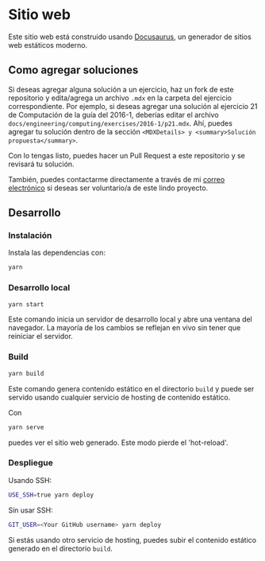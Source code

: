 # Sitio web

Este sitio web está construido usando [Docusaurus](https://docusaurus.io/), un generador de sitios web estáticos moderno.

## Como agregar soluciones

Si deseas agregar alguna solución a un ejercicio, haz un fork de este repositorio y edita/agrega un archivo `.mdx` en la
carpeta del ejercicio correspondiente. Por ejemplo, si deseas agregar una solución al ejercicio 21 de Computación de la guía
del 2016-1, deberías editar el archivo `docs/engineering/computing/exercises/2016-1/p21.mdx`. Ahí, puedes agregar tu solución
dentro de la sección `<MDXDetails> y <summary>Solución propuesta</summary>`.

Con lo tengas listo, puedes hacer un Pull Request a este repositorio y se revisará tu solución.

También, puedes contactarme directamente a través de mi [correo electrónico](mailto:cristobal.rojasbrito@gmail.com) si deseas
ser voluntario/a de este lindo proyecto.

## Desarrollo

### Instalación

Instala las dependencias con:

```bash
yarn
```

### Desarrollo local

```bash
yarn start
```

Este comando inicia un servidor de desarrollo local y abre una ventana del navegador. La mayoría de los cambios se reflejan en vivo sin tener que reiniciar el servidor.

### Build

```bash
yarn build
```

Este comando genera contenido estático en el directorio `build` y puede ser servido usando cualquier servicio de hosting de contenido estático.

Con

```bash
yarn serve
```

puedes ver el sitio web generado. Este modo pierde el 'hot-reload'.

### Despliegue

Usando SSH:

```bash
USE_SSH=true yarn deploy
```

Sin usar SSH:

```bash
GIT_USER=<Your GitHub username> yarn deploy
```

Si estás usando otro servicio de hosting, puedes subir el contenido estático generado en el directorio `build`.
